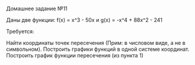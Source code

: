 Домашнее задание №11

Даны две функции: f(x) = x^3 - 50x и g(x) = -x^4 + 88x^2 - 241

Требуется:

Найти координаты точек пересечения (Прим: в числовом виде, а не в символьном).
Построить графики функций в одной системе координат.
Построить график функции пересечения (из пункта 1)
